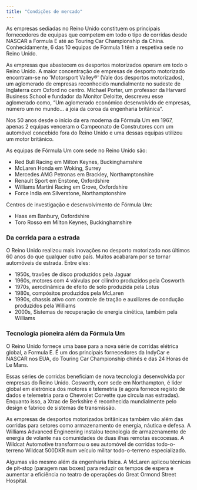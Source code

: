 ```yaml
---
title: "Condições de mercado"
---
```


As empresas sediadas no Reino Unido constituem os principais fornecedores de equipas que competem em todo o tipo de corridas desde NASCAR a Formula E até ao Touring Car Championship da China. Conhecidamente, 6 das 10 equipas de Fórmula 1 têm a respetiva sede no Reino Unido.

As empresas que abastecem os desportos motorizados operam em todo o Reino Unido. A maior concentração de empresas de desporto motorizado encontram-se no 'Motorsport Valley®' (Vale dos desportos motorizados), um aglomerado de empresas reconhecido mundialmente no sudeste de Inglaterra com Oxford no centro. Michael Porter, um professor da Harvard Business School e fundador da Monitor Deloitte, descreveu esse aglomerado como, “Um aglomerado económico desenvolvido de empresas, número um no mundo… a joia da coroa da engenharia britânica”. 

Nos 50 anos desde o início da era moderna da Fórmula Um em 1967, apenas 2 equipas venceram o Campeonato de Construtores com um automóvel concebido fora do Reino Unido e uma dessas equipas utilizou um motor britânico. 

As equipas de Fórmula Um com sede no Reino Unido são: 

- Red Bull Racing em Milton Keynes, Buckinghamshire
- McLaren Honda em Woking, Surrey
- Mercedes AMG Petronas em Brackley, Northamptonshire
- Renault Sport em Enstone, Oxfordshire
- Williams Martini Racing em Grove, Oxfordshire
- Force India em Silverstone, Northamptonshire

Centros de investigação e desenvolvimento de Fórmula Um:

- Haas em Banbury, Oxfordshire
- Toro Rosso em Milton Keynes, Buckinghamshire

### Da corrida para a estrada

O Reino Unido realizou mais inovações no desporto motorizado nos últimos 60 anos do que qualquer outro país. Muitos acabaram por se tornar automóveis de estrada.  Entre eles:

- 1950s, travões de disco produzidos pela Jaguar
- 1960s, motores com 4 válvulas por cilindro produzidos pela Cosworth
- 1970s, aerodinâmica de efeito de solo produzida pela Lotus
- 1980s, compósitos produzidos pela McLaren
- 1990s, chassis ativo com controle de tração e auxiliares de condução produzidos pela Williams
- 2000s, Sistemas de recuperação de energia cinética, também pela Williams

### Tecnologia pioneira além da Fórmula Um

O Reino Unido fornece uma base para a nova série de corridas elétrica global, a Formula E. É um dos principais fornecedores da IndyCar e NASCAR nos EUA, do Touring Car Championship chinês e das 24 Horas de Le Mans. 

Essas séries de corridas beneficiam de nova tecnologia desenvolvida por empresas do Reino Unido. Cosworth, com sede em Northampton, é líder global em eletrónica dos motores e telemetria (e agora fornece registo de dados e telemetria para o Chevrolet Corvette que circula nas estradas).  Enquanto isso, a Xtrac de Berkshire é reconhecida mundialmente pelo design e fabrico de sistemas de transmissão. 

As empresas de desportos motorizados britânicas também vão além das corridas para setores como armazenamento de energia, náutica e defesa. A Williams Advanced Engineering instalou tecnologia de armazenamento de energia de volante nas comunidades de duas ilhas remotas escocesas. A Wildcat Automotive transformou o seu automóvel de corridas todo-o-terreno Wildcat 500DKR num veículo militar todo-o-terreno especializado.

Algumas vão mesmo além da engenharia física. A McLaren aplicou técnicas de pit-stop (paragem nas boxes) para reduzir os tempos de espera e aumentar a eficiência no teatro de operações do Great Ormond Street Hospital. 